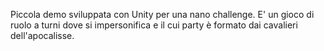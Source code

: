 Piccola demo sviluppata con Unity per una nano challenge. E' un gioco di ruolo a turni dove si impersonifica e il cui party è formato dai cavalieri dell'apocalisse.
